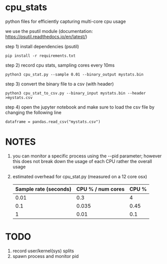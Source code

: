 # cpu_stats
python files for efficiently capturing multi-core cpu usage

we use the psutil module (documentation: https://psutil.readthedocs.io/en/latest/)

step 1) install dependencies (psutil)

````
pip install -r requirements.txt
````

step 2) record cpu stats, sampling cores every 10ms

````
python3 cpu_stat.py --sample 0.01 --binary_output mystats.bin
````

step 3) convert the binary file to a csv (with header)

````
python3 cpu_stat_to_csv.py --binary_input mystats.bin --header >mystats.csv
````

step 4) open the jupyter notebook and make sure to load the csv file by changing the following line

````
dataframe = pandas.read_csv("mystats.csv")
````

# NOTES
1) you can monitor a specific process using the --pid parameter; however this does not break down the usage of each CPU rather the overall usage
2) estimated overhead for cpu_stat.py (measured on a 12 core osx)

    | Sample rate (seconds) | CPU % / num cores | CPU % |
    |-----------------------|-------------------|-------|
    | 0.01                  | 0.3               | 4     |
    | 0.1                   | 0.035             | 0.45  |
    | 1                     | 0.01              | 0.1   |

# TODO

1) record user/kernel(sys) splits
2) spawn process and monitor pid
